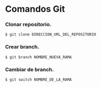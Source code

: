 # Comandos Git
### Clonar repositorio.
``
$ git clone DIRECCION_URL_DEL_REPOSITORIO
``
### Crear branch.
``
$ git branch NOMBRE_NUEVA_RAMA
``
### Cambiar de branch.
``
$ git switch NOMBRE_DE_LA_RAMA
``